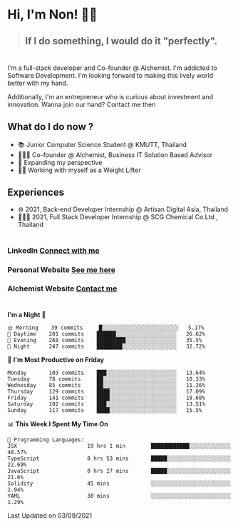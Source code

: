 # Hi, I'm Non! 🖐🏻

> ## If I do something, I would do it "perfectly".

#

I'm a full-stack developer and Co-founder @ Alchemist. I'm addicted to Software Development. I'm looking forward to making this lively world better with my hand.

Additionally, I'm an entrepreneur who is curious about investment and innovation. Wanna join our hand? Contact me then

## What do I do now ?

- 📚 Junior Computer Science Student @ KMUTT, Thailand
- 🧑🏻‍💻 Co-founder @ Alchemist, Business IT Solution Based Advisor
- 🌈 Expanding my perspective
- 🏋🏻 Working with myself as a Weight Lifter

## Experiences

- ⚙️ 2021, Back-end Developer Internship @ Artisan Digital Asia, Thailand
- 🧑🏻‍💻 2021, Full Stack Developer Internship @ SCG Chemical Co.Ltd., Thailand

#

### LinkedIn [Connect with me](https://www.linkedin.com/in/non-nontra/)

### Personal Website [See me here](https://nonnontra.com/)

### Alchemist Website [Contact me](https://alchemist-softwarehouse.co/)

#

<!--START_SECTION:waka-->
**I'm a Night 🦉** 

```text
🌞 Morning    39 commits     █░░░░░░░░░░░░░░░░░░░░░░░░   5.17% 
🌆 Daytime    201 commits    ██████░░░░░░░░░░░░░░░░░░░   26.62% 
🌃 Evening    268 commits    █████████░░░░░░░░░░░░░░░░   35.5% 
🌙 Night      247 commits    ████████░░░░░░░░░░░░░░░░░   32.72%

```
📅 **I'm Most Productive on Friday** 

```text
Monday       103 commits    ███░░░░░░░░░░░░░░░░░░░░░░   13.64% 
Tuesday      78 commits     ██░░░░░░░░░░░░░░░░░░░░░░░   10.33% 
Wednesday    85 commits     ██░░░░░░░░░░░░░░░░░░░░░░░   11.26% 
Thursday     129 commits    ████░░░░░░░░░░░░░░░░░░░░░   17.09% 
Friday       141 commits    ████░░░░░░░░░░░░░░░░░░░░░   18.68% 
Saturday     102 commits    ███░░░░░░░░░░░░░░░░░░░░░░   13.51% 
Sunday       117 commits    ████░░░░░░░░░░░░░░░░░░░░░   15.5%

```


📊 **This Week I Spent My Time On** 

```text
💬 Programming Languages: 
JSX                      19 hrs 1 min        ████████████░░░░░░░░░░░░░   48.57% 
TypeScript               8 hrs 53 mins       █████░░░░░░░░░░░░░░░░░░░░   22.69% 
JavaScript               8 hrs 27 mins       █████░░░░░░░░░░░░░░░░░░░░   21.6% 
Solidity                 45 mins             ░░░░░░░░░░░░░░░░░░░░░░░░░   1.94% 
YAML                     30 mins             ░░░░░░░░░░░░░░░░░░░░░░░░░   1.29%

```


 Last Updated on 03/09/2021
<!--END_SECTION:waka-->
